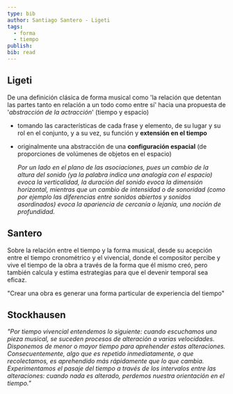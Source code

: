 ```yaml
---
type: bib
author: Santiago Santero - Ligeti
tags:
  - forma
  - tiempo
publish: 
bib: read
---
```

## Ligeti
De una definición clásica de forma musical como 'la relación que detentan las partes tanto en relación a un todo como entre sí' hacia una propuesta de '*abstracción de la actracción*' (tiempo y espacio)
- tomando las características de cada frase y elemento, de su lugar y su rol en el conjunto, y a su vez, su función y **extensión en el tiempo**
- originalmente una abstracción de una **configuración espacial** (de proporciones de volúmenes de objetos en el espacio)

	*Por un lado en el plano de las asociaciones, pues un cambio de la altura del sonido (ya la palabra indica una analogía con el espacio) evoca la verticalidad, la duración del sonido evoca la dimensión horizontal, mientras que un cambio de intensidad o de sonoridad (como por ejemplo las diferencias entre sonidos abiertos y sonidos asordinados) evoca la apariencia de cercanía o lejanía, una noción de profundidad.*

## Santero
Sobre la relación entre el tiempo y la forma musical, desde su acepción entre el tiempo cronométrico y el vivencial, donde el compositor percibe y vive el tiempo de la obra a través de la forma que él mismo creó, pero también calcula y estima estrategias para que el devenir temporal sea eficaz.

"Crear una obra es generar una forma particular de experiencia del tiempo"

## Stockhausen
*"Por tiempo vivencial entendemos lo siguiente: cuando escuchamos una pieza musical, se suceden procesos de alteración a varias velocidades. Disponemos de menor o mayor tiempo para aprehender estas alteraciones. Consecuentemente, algo que es repetido inmediatamente, o que recolectamos, es aprehendido más rápidamente que lo que cambia. Experimentamos el pasaje del tiempo a través de los intervalos entre las alteraciones: cuando nada es alterado, perdemos nuestra orientación en el tiempo."*

